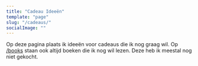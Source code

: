 ```yaml
---
title: "Cadeau Ideeën"
template: "page"
slug: "/cadeaus/"
socialImage: ""
---
```

Op deze pagina plaats ik ideeën voor cadeaus die ik nog graag wil.
Op [/books](/books) staan ook altijd boeken die ik nog wil lezen.
Deze heb ik meestal nog niet gekocht.
